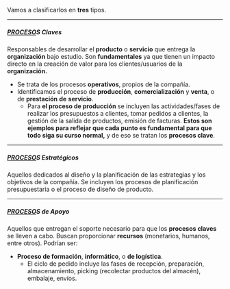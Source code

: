 Vamos a clasificarlos en **tres** tipos.
****
##### **[PROCESO](../assets/PROCESO.md)S Claves**
Responsables de desarrollar el **producto** o **servicio** que entrega la **organización** bajo estudio. Son **fundamentales** ya que tienen un impacto directo en la creación de valor para los clientes/usuarios de la **organización.**
- Se trata de los procesos **operativos**, propios de la compañía.
- Identificamos el proceso de **producción**, **comercialización** y **venta**, o de **prestación** **de** **servicio**.
	- Para **el proceso de producción** se incluyen las actividades/fases de realizar los presupuestos a clientes, tomar pedidos a clientes, la gestión de la salida de productos, emisión de facturas. **Estos son ejemplos para reflejar que cada punto es fundamental para que todo siga su curso normal,** y de eso se tratan los **procesos clave**.
****
##### **[PROCESO](../assets/PROCESO.md)S Estratégicos**
Aquellos dedicados al diseño y la planificación de las estrategias y los objetivos de la compañía. 
Se incluyen los procesos de planificación presupuestaria o el proceso de diseño de producto.
****
##### **[PROCESO](../assets/PROCESO.md)S de Apoyo**
Aquellos que entregan el soporte necesario para que los **procesos claves** se lleven a cabo. 
Buscan proporcionar **recursos** (monetarios, humanos, entre otros).
Podrían ser:
- **Proceso de formación**, **informático**, o **de logística**.
	- El ciclo de pedido incluye las fases de recepción, preparación, almacenamiento, picking (recolectar productos del almacén), embalaje, envíos.


